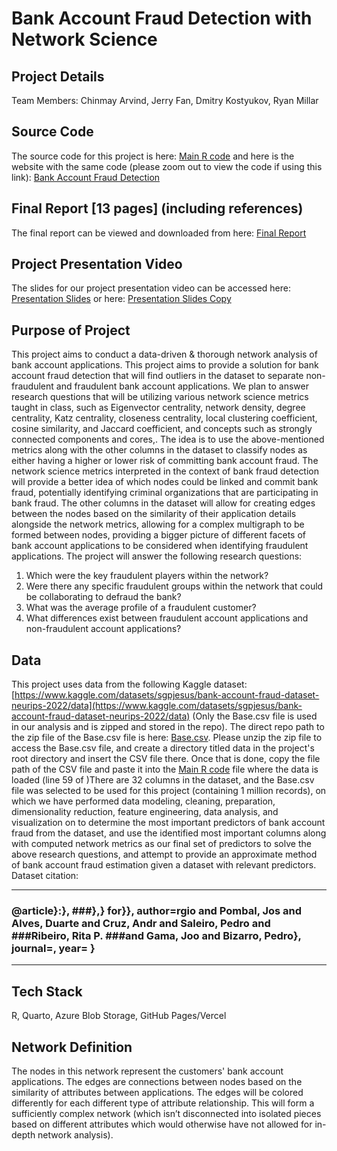 # Bank Account Fraud Detection with Network Science

## Project Details

Team Members: Chinmay Arvind, Jerry Fan, Dmitry Kostyukov, Ryan Millar

## Source Code

The source code for this project is here: [Main R code](code/code.qmd) and here is the website with the same code (please zoom out to view the code if using this link): [Bank Account Fraud Detection](https://bank-account-fraud-detection-with-network-science.vercel.app/)

## Final Report [13 pages] (including references)

The final report can be viewed and downloaded from here: [Final Report](https://github.com/chinmayarvind23/Bank-Account-Fraud-Detection-with-Network-Science/blob/main/docs/COSC%20421%20-%20Final%20Report.pdf)

## Project Presentation Video

The slides for our project presentation video can be accessed here: [Presentation Slides](https://docs.google.com/presentation/d/1pOU_dtHG0asPrsL9dkLO0jyQLl9U_4lOYtLMG9VdSB0/edit?usp=sharing) or here: [Presentation Slides Copy](https://github.com/chinmayarvind23/Bank-Account-Fraud-Detection-with-Network-Science/blob/main/docs/COSC%20421%20Project%20Presentation.pdf)

## Purpose of Project

This project aims to conduct a data-driven & thorough network analysis of bank account applications. This project aims to provide a solution for bank account fraud detection that will find outliers in the dataset to separate non-fraudulent and fraudulent bank account applications. We plan to answer research questions that will be utilizing various network science metrics taught in class, such as Eigenvector centrality, network density, degree centrality, Katz centrality, closeness centrality, local clustering coefficient, cosine similarity, and Jaccard coefficient, and concepts such as strongly connected components and cores,. The idea is to use the above-mentioned metrics along with the other columns in the dataset to classify nodes as either having a higher or lower risk of committing bank account fraud. The network science metrics interpreted in the context of bank fraud detection will provide a better idea of which nodes could be linked and commit bank fraud, potentially identifying criminal organizations that are participating in bank fraud. The other columns in the dataset will allow for creating edges between the nodes based on the similarity of their application details alongside the network metrics, allowing for a complex multigraph to be formed between nodes, providing a bigger picture of different facets of bank account applications to be considered when identifying fraudulent applications. The project will answer the following research questions:

1. Which were the key fraudulent players within the network?
2. Were there any specific fraudulent groups within the network that could be collaborating to defraud the bank?
3. What was the average profile of a fraudulent customer?
4. What differences exist between fraudulent account applications and non-fraudulent account applications?

## Data

This project uses data from the following Kaggle dataset: [https://www.kaggle.com/datasets/sgpjesus/bank-account-fraud-dataset-neurips-2022/data](https://www.kaggle.com/datasets/sgpjesus/bank-account-fraud-dataset-neurips-2022/data) (Only the Base.csv file is used in our analysis and is zipped and stored in the repo). The direct repo path to the zip file of the Base.csv file is here: [Base.csv](compressed_data/data.zip). Please unzip the zip file to access the Base.csv file, and create a directory titled data in the project's root directory and insert the CSV file there. Once that is done, copy the file path of the CSV file and paste it into the [Main R code](code/code.qmd) file where the data is loaded (line 59 of )There are 32 columns in the dataset, and the Base.csv file was selected to be used for this project (containing 1 million records), on which we have performed data modeling, cleaning, preparation, dimensionality reduction, feature engineering, data analysis, and visualization on to determine the most important predictors of bank account fraud from the dataset, and use the identified most important columns along with computed network metrics as our final set of predictors to solve the above research questions, and attempt to provide an approximate method of bank account fraud estimation given a dataset with relevant predictors. Dataset citation:

---

### @article}:}, ###},} for}}, author=rgio and Pombal, Jos and Alves, Duarte and Cruz, Andr and Saleiro, Pedro and ###Ribeiro, Rita P. ###and Gama, Joo and Bizarro, Pedro}, journal=, year= }

---

## Tech Stack

R, Quarto, Azure Blob Storage, GitHub Pages/Vercel

## Network Definition

The nodes in this network represent the customers' bank account applications. The edges are connections between nodes based on the similarity of attributes between applications. The edges will be colored differently for each different type of attribute relationship. This will form a sufficiently complex network (which isn’t disconnected into isolated pieces based on different attributes which would otherwise have not allowed for in-depth network analysis).

